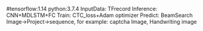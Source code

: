 #tensorflow:1.14 python:3.7.4 InputData: TFrecord Inference: CNN+MDLSTM+FC Train: CTC_loss+Adam optimizer Predict: BeamSearch  Image->Project->sequence, for example: captcha Image, Handwriting image
